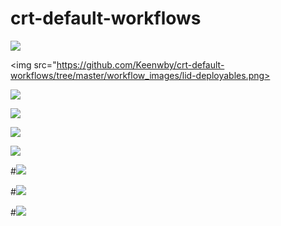 # crt-default-workflows

![](https://github.com/Keenwby/crt-default-workflows/workflows/default-lid-deployabale/badge.svg) 

<img src="https://github.com/Keenwby/crt-default-workflows/tree/master/workflow_images/lid-deployables.png>

![](https://github.com/Keenwby/crt-default-workflows/workflows/crt-noop-full-automation-path/badge.svg) 

<img src="https://github.com/Keenwby/crt-default-workflows/tree/master/workflow_images/crt-noop-automation.png">

![](https://github.com/Keenwby/crt-default-workflows/workflows/crt-noop-with-canary-timeout-and-manual-check/badge.svg)   

<img src="https://github.com/Keenwby/crt-default-workflows/tree/master/workflow_images/crt-noop-canary-timeout.png">

#![](https://github.com/Keenwby/crt-default-workflows/workflows/default-hadoop/badge.svg)   

 

#![](https://github.com/Keenwby/crt-default-workflows/workflows/default-ios/badge.svg)   


#![](https://github.com/Keenwby/crt-default-workflows/workflows/default-shortlivejob/badge.svg)   
